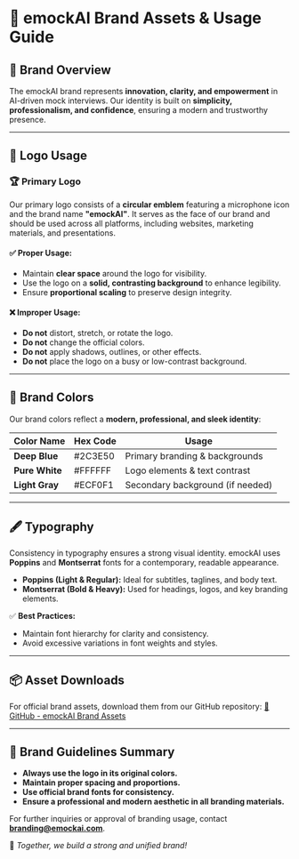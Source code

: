 # 📖 emockAI Brand Assets & Usage Guide

## 🎨 Brand Overview
The emockAI brand represents **innovation, clarity, and empowerment** in AI-driven mock interviews. Our identity is built on **simplicity, professionalism, and confidence**, ensuring a modern and trustworthy presence.

---

## 🔹 Logo Usage

### 🏆 Primary Logo
Our primary logo consists of a **circular emblem** featuring a microphone icon and the brand name **"emockAI"**. It serves as the face of our brand and should be used across all platforms, including websites, marketing materials, and presentations.

#### ✅ Proper Usage:
- Maintain **clear space** around the logo for visibility.
- Use the logo on a **solid, contrasting background** to enhance legibility.
- Ensure **proportional scaling** to preserve design integrity.

#### ❌ Improper Usage:
- **Do not** distort, stretch, or rotate the logo.
- **Do not** change the official colors.
- **Do not** apply shadows, outlines, or other effects.
- **Do not** place the logo on a busy or low-contrast background.

---

## 🎨 Brand Colors
Our brand colors reflect a **modern, professional, and sleek identity**:

| Color Name      | Hex Code  | Usage |
|---------------|----------|---------|
| **Deep Blue**  | #2C3E50  | Primary branding & backgrounds |
| **Pure White** | #FFFFFF  | Logo elements & text contrast |
| **Light Gray** | #ECF0F1  | Secondary background (if needed) |

---

## 🖋️ Typography
Consistency in typography ensures a strong visual identity. emockAI uses **Poppins** and **Montserrat** fonts for a contemporary, readable appearance.

- **Poppins (Light & Regular):** Ideal for subtitles, taglines, and body text.
- **Montserrat (Bold & Heavy):** Used for headings, logos, and key branding elements.

✅ **Best Practices:**
- Maintain font hierarchy for clarity and consistency.
- Avoid excessive variations in font weights and styles.

---

## 📦 Asset Downloads
For official brand assets, download them from our GitHub repository:
[🔗 GitHub - emockAI Brand Assets](https://github.com/emock-ai/brand-assets)

---

## 📏 Brand Guidelines Summary
- **Always use the logo in its original colors.**
- **Maintain proper spacing and proportions.**
- **Use official brand fonts for consistency.**
- **Ensure a professional and modern aesthetic in all branding materials.**

For further inquiries or approval of branding usage, contact **branding@emockai.com**.

🚀 *Together, we build a strong and unified brand!*

